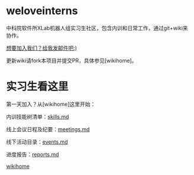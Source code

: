 # weloveinterns

中科院软件所XLab机器人组实习生社区，包含内训和日常工作，通过git+wiki来协作。

[想要加入我们？给我发邮件吧:)](mailto:wuwei2016@iscas.ac.cn)

更新wiki请fork本项目并提交PR，具体参见[wikihome]。

# 实习生看这里

第一天加入？从[wikihome]这里开始：

内训技能树清单：[skills.md](skills.md)

线上会议日程及纪要：[meetings.md](meetings.md)

线下活动目录：[events.md](events.md)

进度报告：[reports.md](reports.md)

[wikihome](https://github.com/lazyparser/weloveinterns/wiki)

